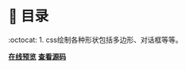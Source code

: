 # :book: 目录

:octocat: 1. css绘制各种形状包括多边形、对话框等等。

[**在线预览**](https://pokerlife.github.io/rookie-practice/css-skills/css-draw-shape/shape.html)
[**查看源码**](https://github.com/pokerLife/rookie-practice/tree/master/css-skills/css-draw-shape)

